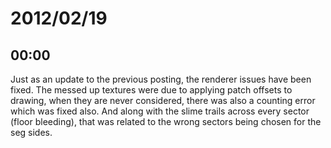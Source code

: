 # 2012/02/19

## 00:00

Just as an update to the previous posting, the renderer issues have been
fixed. The messed up textures were due to applying patch offsets to drawing,
when they are never considered, there was also a counting error which was
fixed also. And along with the slime trails across every sector (floor
bleeding), that was related to the wrong sectors being chosen for the seg
sides.

